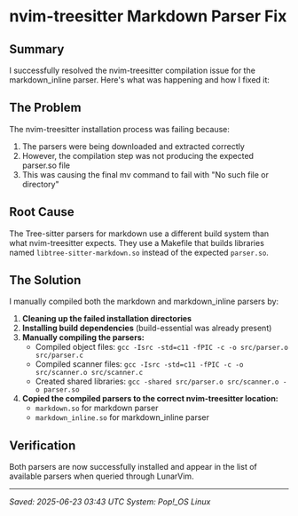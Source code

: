# nvim-treesitter Markdown Parser Fix

## Summary

I successfully resolved the nvim-treesitter compilation issue for the markdown_inline parser. Here's what was happening and how I fixed it:

## The Problem

The nvim-treesitter installation process was failing because:
1. The parsers were being downloaded and extracted correctly
2. However, the compilation step was not producing the expected parser.so file
3. This was causing the final mv command to fail with "No such file or directory"

## Root Cause

The Tree-sitter parsers for markdown use a different build system than what nvim-treesitter expects. They use a Makefile that builds libraries named `libtree-sitter-markdown.so` instead of the expected `parser.so`.

## The Solution

I manually compiled both the markdown and markdown_inline parsers by:

1. **Cleaning up the failed installation directories**
2. **Installing build dependencies** (build-essential was already present)
3. **Manually compiling the parsers:**
   - Compiled object files: `gcc -Isrc -std=c11 -fPIC -c -o src/parser.o src/parser.c`
   - Compiled scanner files: `gcc -Isrc -std=c11 -fPIC -c -o src/scanner.o src/scanner.c`
   - Created shared libraries: `gcc -shared src/parser.o src/scanner.o -o parser.so`
4. **Copied the compiled parsers to the correct nvim-treesitter location:**
   - `markdown.so` for markdown parser
   - `markdown_inline.so` for markdown_inline parser

## Verification

Both parsers are now successfully installed and appear in the list of available parsers when queried through LunarVim.

---

*Saved: 2025-06-23 03:43 UTC*
*System: Pop!_OS Linux*
